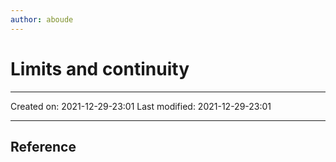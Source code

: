 ```yaml
---
author: aboude
---
```

# Limits and continuity
___

Created on: 2021-12-29-23:01
Last modified: 2021-12-29-23:01

___

## Reference